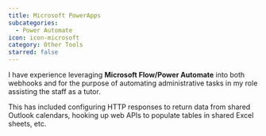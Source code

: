 ```yaml
---
title: Microsoft PowerApps
subcategories:
  - Power Automate
icon: icon-microsoft
category: Other Tools
starred: false
---
```

I have experience leveraging **Microsoft Flow/Power Automate** into both webhooks and for the purpose of automating administrative tasks in my role assisting the staff as a tutor.

This has included configuring HTTP responses to return data from shared Outlook calendars, hooking up web APIs to populate tables in shared Excel sheets, etc.